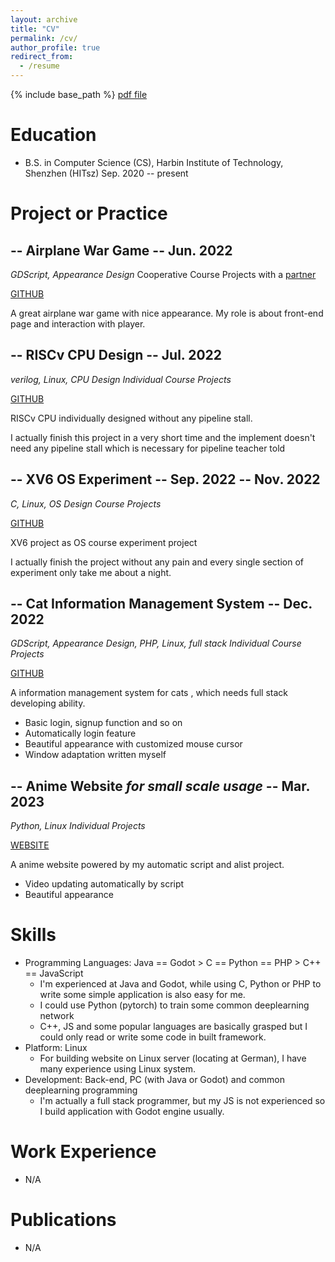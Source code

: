 ```yaml
---
layout: archive
title: "CV"
permalink: /cv/
author_profile: true
redirect_from:
  - /resume
---
```


{% include base_path %}
[pdf file](https://blog.hackermonica.me/academicpages/files/Haoran_Long_s_CV.pdf)

Education
======
* B.S. in Computer Science (CS), Harbin Institute of Technology, Shenzhen (HITsz) Sep. 2020 -- present

Project or Practice
======
## -- Airplane War Game -- Jun. 2022
*GDScript, Appearance Design*  Cooperative Course Projects with a [partner](https://github.com/eastonman)

[GITHUB](https://github.com/eastonman/trivialwar)

A great airplane war game with nice appearance. My role is about front-end page and interaction with player.


## -- RISCv CPU Design -- Jul. 2022
*verilog, Linux, CPU Design  Individual Course Projects*

[GITHUB](https://github.com/hackerMonica/cpu_stream_model)

RISCv CPU individually designed without any pipeline stall.

I actually finish this project in a very short time and the implement doesn't need any pipeline stall which is necessary for pipeline teacher told



## -- XV6 OS Experiment -- Sep. 2022 -- Nov. 2022
*C, Linux, OS Design  Course Projects*

[GITHUB](https://github.com/hackerMonica/xv6_OSlab)

XV6 project as OS course experiment project

I actually finish the project without any pain and every single section of experiment only take me about a night.

## -- Cat Information Management System -- Dec. 2022
*GDScript, Appearance Design, PHP, Linux, full stack  Individual Course Projects*

[GITHUB](https://github.com/hackerMonica/CatInfoManageSystem)

A information management system for cats , which needs full stack developing ability.

* Basic login, signup function and so on
* Automatically login feature
* Beautiful appearance with customized mouse cursor
* Window adaptation written myself

## -- Anime Website *for small scale usage* -- Mar. 2023
*Python, Linux  Individual Projects*

[WEBSITE](https://hackermonica.me/)

A anime website powered by my automatic script and alist project.

* Video updating automatically by script
* Beautiful appearance


Skills
======
* Programming Languages: Java == Godot > C == Python == PHP > C++ == JavaScript
	* I'm experienced at Java and Godot, while using C, Python or PHP to write some simple application is also easy for me.
	* I could use Python (pytorch) to train some common deeplearning network
	* C++, JS and some popular languages are basically grasped but I could only read or write some code in built framework.
* Platform: Linux
	* For building website on Linux server (locating at German), I have many experience using Linux system.
* Development: Back-end, PC (with Java or Godot) and common deeplearning programming
	* I'm actually a full stack programmer, but my JS is not experienced so I build application with Godot engine usually.

Work Experience
======
* N/A

Publications
======
* N/A

<!-- Publications
======
  <ul>{% for post in site.publications %}
    {% include archive-single-cv.html %}
  {% endfor %}</ul>
  
Talks
======
  <ul>{% for post in site.talks %}
    {% include archive-single-talk-cv.html %}
  {% endfor %}</ul>
  
Teaching
======
  <ul>{% for post in site.teaching %}
    {% include archive-single-cv.html %}
  {% endfor %}</ul>
  
Service and leadership
======
* Currently signed in to 43 different slack teams
 -->